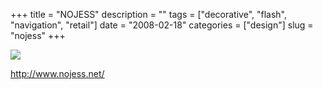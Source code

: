 +++
title = "NOJESS"
description = ""
tags = ["decorative", "flash", "navigation", "retail"]
date = "2008-02-18"
categories = ["design"]
slug = "nojess"
+++


 
  <div id="screens-thumbs" class="clearfix">
    <div class="txt-center" id="design-submission"><a href="http://www.nojess.net/"><img id='bluga-thumbnail-906' class='bluga-thumbnail large' src='http://media.konigi.com/bluga/
wt47f279d5804c4_0.jpg'/></a></div>  
  </div>
<p><a href="http://www.nojess.net/">http://www.nojess.net/</a></p>

